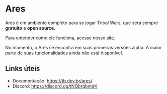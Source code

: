 # Ares

Ares é um ambiente completo para se jogar Tribal Wars, que será sempre **gratuito** e **open source**.

Para entender como ele funciona, acesse nosso [site](https://tb.dev.br/ares/).

No momento, o Ares se encontra em suas primeiras versões alpha. A maior parte de suas funcionalidades ainda não está disponível.

## Links úteis

- Documentação: https://tb.dev.br/ares/
- Discord: https://discord.gg/tNQbrqbmdK
